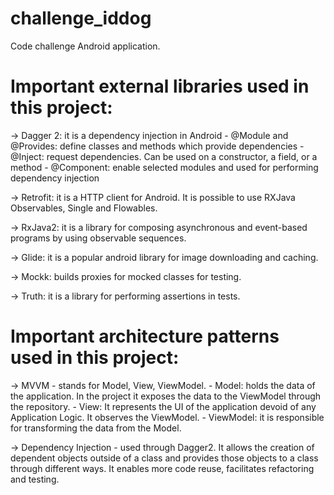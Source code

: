 # challenge_iddog
Code challenge Android application.

# Important external libraries used in this project:

-> Dagger 2: it is a dependency injection in Android
    - @Module and @Provides: define classes and methods which provide dependencies
    - @Inject: request dependencies. Can be used on a constructor, a field, or a method
    - @Component: enable selected modules and used for performing dependency injection

-> Retrofit: it is a HTTP client for Android. It is possible to use RXJava Observables, Single and Flowables.

-> RxJava2: it is a library for composing asynchronous and event-based programs by using observable sequences.

-> Glide: it is a popular android library for image downloading and caching.

-> Mockk: builds proxies for mocked classes for testing.

-> Truth: it is a library for performing assertions in tests.

# Important architecture patterns used in this project:

-> MVVM - stands for Model, View, ViewModel.
    - Model: holds the data of the application. In the project it exposes the data to the ViewModel through the repository.
    - View: It represents the UI of the application devoid of any Application Logic. It observes the ViewModel.
    - ViewModel: it is responsible for transforming the data from the Model.

-> Dependency Injection - used through Dagger2. It allows the creation of dependent objects outside of a class and provides those objects to a class through different ways.
 It enables more code reuse, facilitates refactoring and testing.

